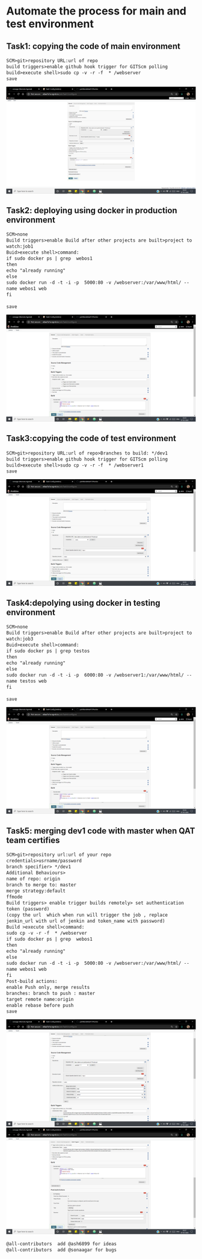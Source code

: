 # Automate the process for main and test environment
## Task1: copying the code of main environment
```
SCM>git>repository URL:url of repo
build triggers>enable github hook trigger for GITScm polling
build>execute shell>sudo cp -v -r -f  * /webserver
save
```
![](ss/task1.png)
## Task2: deploying using docker in production environment
```
SCM>none
Build triggers>enable Build after other projects are built>project to watch:job1
Buid>execute shell>command:
if sudo docker ps | grep  webos1
then 
echo "already running"
else
sudo docker run -d -t -i -p  5000:80 -v /webserver:/var/www/html/ --name webos1 web 
fi

save
```
![](ss/task2.png)
## Task3:copying the code of test environment
```
SCM>git>repository URL:url of repo>Branches to build: */dev1
build triggers>enable github hook trigger for GITScm polling
build>execute shell>sudo cp -v -r -f  * /webserver1
save
```
![](ss/task3.png)
## Task4:depolying using docker in testing environment
```
SCM>none
Build triggers>enable Build after other projects are built>project to watch:job3
Buid>execute shell>command:
if sudo docker ps | grep testos
then 
echo "already running"
else
sudo docker run -d -t -i -p  6000:80 -v /webserver1:/var/www/html/ --name testos web
fi

save
```
![](ss/task4.png)
## Task5: merging dev1 code with master when QAT team certifies
```
SCM>git>repository url:url of your repo
credentials>usrname/password
branch specifier> */dev1
Additional Behaviours>
name of repo: origin
branch to merge to: master
merge strategy:default
ffmode
Build triggers> enable trigger builds remotely> set authentication token (password)
(copy the url  which when run will trigger the job , replace jenkin_url with url of jenkin and token_name with password)
Build >execute shell>command:
sudo cp -v -r -f  * /webserver
if sudo docker ps | grep  webos1
then 
echo "already running"
else
sudo docker run -d -t -i -p  5000:80 -v /webserver:/var/www/html/ --name webos1 web 
fi
Post-build actions:
enable Push only, merge results
branches: branch to push : master
target remote name:origin
enable rebase before push
save
```
![](ss/task5.1.png)
![](ss/task5.2.png)
```
@all-contributors  add @ash6899 for ideas
@all-contributors  add @sonaagar for bugs
```

